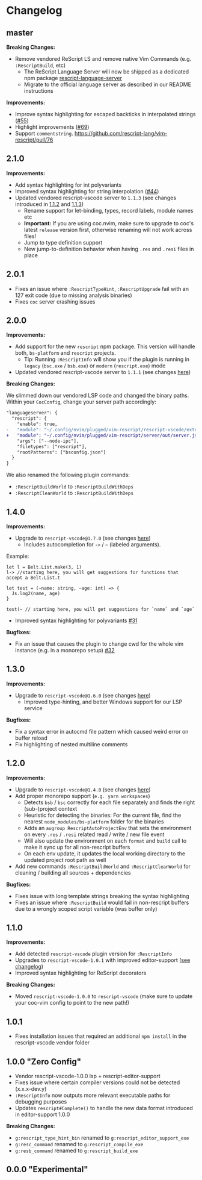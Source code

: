 # Changelog

## master

**Breaking Changes:**

- Remove vendored ReScript LS and remove native Vim Commands (e.g. `:RescriptBuild`, etc)
  - The ReScript Language Server will now be shipped as a dedicated npm package [rescript-language-server](https://github.com/rescript-lang/rescript-vscode/tree/master/server#rescript-language-server)
  - Migrate to the official language server as described in our README instructions

**Improvements:**

- Improve syntax highlighting for escaped backticks in interpolated strings ([#55](https://github.com/rescript-lang/vim-rescript/pull/55))
- Highlight improvements ([#69](https://github.com/rescript-lang/vim-rescript/pull/69))
- Support `commentstring`. https://github.com/rescript-lang/vim-rescript/pull/76

## 2.1.0

**Improvements:**

- Add syntax highlighting for int polyvariants
- Improved syntax highlighting for string interpolation ([#44](https://github.com/rescript-lang/vim-rescript/pull/44))
- Updated vendored rescript-vscode server to `1.1.3` (see changes introduced in [1.1.2](https://github.com/rescript-lang/rescript-vscode/blob/master/CHANGELOG.md#112) and [1.1.3](https://github.com/rescript-lang/rescript-vscode/blob/master/CHANGELOG.md#113))
  - Rename support for let-binding, types, record labels, module names etc
  - **Important:** If you are using coc.nvim, make sure to upgrade to coc's latest `release` version first, otherwise renaming will not work across files!
  - Jump to type definition support
  - New jump-to-definition behavior when having `.res` and `.resi` files in place

## 2.0.1

- Fixes an issue where `:RescriptTypeHint`, `:RescriptUpgrade` fail with an 127 exit code (due to missing analysis binaries)
- Fixes `coc` server crashing issues

## 2.0.0

**Improvements:**

- Add support for the new `rescript` npm package. This version will handle both, `bs-platform` and `rescript` projects.
  - Tip: Running `:RescriptInfo` will show you if the plugin is running in `legacy` (`bsc.exe` / `bsb.exe`) or `modern` (`rescript.exe`) mode
- Updated vendored rescript-vscode server to `1.1.1` (see changes [here](https://github.com/rescript-lang/rescript-vscode/blob/master/CHANGELOG.md#110))

**Breaking Changes:**

We slimmed down our vendored LSP code and changed the binary paths. Within your `CocConfig`, change your server path accordingly:

```diff
"languageserver": {
  "rescript": {
    "enable": true,
-   "module": "~/.config/nvim/plugged/vim-rescript/rescript-vscode/extension/server/out/server.js",
+   "module": "~/.config/nvim/plugged/vim-rescript/server/out/server.js",
    "args": ["--node-ipc"],
    "filetypes": ["rescript"],
    "rootPatterns": ["bsconfig.json"]
  }
}
```

We also renamed the following plugin commands:

- `:RescriptBuildWorld` to `:RescriptBuildWithDeps`
- `:RescriptCleanWorld` to `:RescriptBuildWithDeps`

## 1.4.0

**Improvements:**

- Upgrade to `rescript-vscode@1.7.0` (see changes [here](https://github.com/rescript-lang/rescript-vscode/blob/master/CHANGELOG.md#107))
  - Includes autocompletion for `->` / `~` (labeled arguments).

Example:

```res
let l = Belt.List.make(3, 1)
l-> //starting here, you will get suggestions for functions that accept a Belt.List.t

let test = (~name: string, ~age: int) => {
  Js.log2(name, age)
}

test(~ // starting here, you will get suggestions for `name` and `age`
```

- Improved syntax highlighting for polyvariants [#31](https://github.com/rescript-lang/vim-rescript/pull/31)

**Bugfixes:**

- Fix an issue that causes the plugin to change cwd for the whole vim instance (e.g. in a monorepo setup) [#32](https://github.com/rescript-lang/vim-rescript/pull/32)

## 1.3.0

**Improvements:**

- Upgrade to `rescript-vscode@1.6.0` (see changes [here](https://github.com/rescript-lang/rescript-vscode/blob/master/CHANGELOG.md#106))
  - Improved type-hinting, and better Windows support for our LSP service

**Bugfixes:**

- Fix a syntax error in autocmd file pattern which caused weird error on buffer reload
- Fix highlighting of nested multiline comments

## 1.2.0

**Improvements:**

- Upgrade to `rescript-vscode@1.4.0` (see changes [here](https://github.com/rescript-lang/rescript-vscode/blob/1.0.4/HISTORY.md#104))
- Add proper monorepo support (`e.g. yarn workspaces`)
  - Detects `bsb` / `bsc` correctly for each file separately and finds the right (sub-)project context
  - Heuristic for detecting the binaries: For the current file, find the nearest `node_modules/bs-platform` folder for the binaries
  - Adds an `augroup RescriptAutoProjectEnv` that sets the environment on every `.res` / `.resi` related read / write / new file event
  - Will also update the environment on each `format` and `build` call to make it sync up for all non-rescript buffers
  - On each env update, it updates the local working directory to the updated project root path as well
- Add new commands `:RescriptBuildWorld` and `:RescriptCleanWorld` for cleaning / building all sources + dependencies

**Bugfixes:**

- Fixes issue with long template strings breaking the syntax highlighting
- Fixes an issue where `:RescriptBuild` would fail in non-rescript buffers due to a wrongly scoped script variable (was buffer only)

## 1.1.0

**Improvements:**

- Add detected `rescript-vscode` plugin version for `:RescriptInfo`
- Upgrades to `rescript-vscode-1.0.1` with improved editor-support ([see changelog](https://github.com/rescript-lang/rescript-editor-support/blob/master/Changes.md#release-101-of-rescript-vscode))
- Improved syntax highlighting for ReScript decorators

**Breaking Changes:**

- Moved `rescript-vscode-1.0.0` to `rescript-vscode` (make sure to update your coc-vim config to point to the new path!)


## 1.0.1

- Fixes installation issues that required an additional `npm install` in the rescript-vscode vendor folder

## 1.0.0 "Zero Config"

- Vendor rescript-vscode-1.0.0 lsp + rescript-editor-support
- Fixes issue where certain compiler versions could not be detected (x.x.x-dev.y)
- `:RescriptInfo` now outputs more relevant executable paths for debugging purposes
- Updates `rescript#Complete()` to handle the new data format introduced in editor-support 1.0.0

**Breaking Changes:**

- `g:rescript_type_hint_bin` renamed to `g:rescript_editor_support_exe`
- `g:resc_command` renamed to `g:rescript_compile_exe`
- `g:resb_command` renamed to `g:rescript_build_exe`


## 0.0.0 "Experimental"
